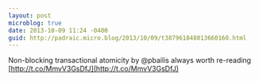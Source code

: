 ```yaml
---
layout: post
microblog: true
date: 2013-10-09 11:24 -0400
guid: http://padraic.micro.blog/2013/10/09/t387961848013660160.html
---
```

Non-blocking transactional atomicity by @pbailis always worth re-reading [http://t.co/MmvV3GsDfJ](http://t.co/MmvV3GsDfJ)
